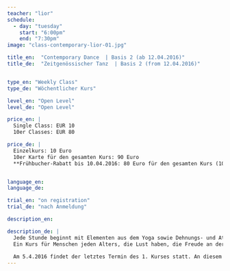 ```yaml
---
teacher: "lior"
schedule:
  - day: "tuesday"
    start: "6:00pm"
    end: "7:30pm"
image: "class-contemporary-lior-01.jpg"

title_en:  "Contemporary Dance  | Basis 2 (ab 12.04.2016)"
title_de:  "Zeitgenössischer Tanz  | Basis 2 (from 12.04.2016)"


type_en: "Weekly Class"
type_de: "Wöchentlicher Kurs"

level_en: "Open Level"
level_de: "Open Level"

price_en: |
  Single Class: EUR 10  
  10er Classes: EUR 80

price_de: |
  Einzelkurs: 10 Euro  
  10er Karte für den gesamten Kurs: 90 Euro
  **Frühbucher-Rabatt bis 10.04.2016: 80 Euro für den gesamten Kurs (10 Termine)**


language_en:
language_de:

trial_en: "on registration"
trial_de: "nach Anmeldung"

description_en:

description_de: |
  Jede Stunde beginnt mit Elementen aus dem Yoga sowie Dehnungs- und Atemübungen, wodurch der gesamte Körper erwärmt wird. Aufbauend auf die ersten Grundlagen aus dem vorherigen Kurs werden wir nun längere Tanz-Kombinationen erarbeiten. Die Bewegungsgrundlagen, die wir im ersten Kurs ausprobiert haben, werden ausgebaut. Dabei benutzen wir Bodenelemente und release-Technik und bauen die Koordination von Händen, Armen, Beinen und dem ganzen Körper aus. Einzelne Bewegungssequenzen bauen aufeinander auf.
  Ein Kurs für Menschen jeden Alters, die Lust haben, die Freude an der Bewegung zu finden und mit ihrem Körper zu experimentieren. Der Kurs baut auf dem Einsteiger-Kurs auf, ist aber offen für alle, ob mit oder ohne Erfahrung im Tanz.
  
  Am 5.4.2016 findet der letztes Termin des 1. Kurses statt. An diesem Tag ist ein Drop-In möglich.
---
```

